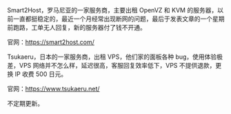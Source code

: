 Smart2Host，罗马尼亚的一家服务商，主要出租 OpenVZ 和 KVM 的服务器，以前一直都挺稳定的，最近一个月经常出现断网的问题，最后于发表文章的一个星期前跑路，工单无人回复，新的服务器付了钱不开通。

官网：https://smart2host.com/

Tsukaeru，日本的一家服务商，出租 VPS，他们家的面板各种 bug，使用体验极差，VPS 网络并不怎么样，延迟很高，客服回复效率低下，VPS 不提供退款，更换 IP 收费 500 日元。

官网：https://www.tsukaeru.net/

不定期更新。

